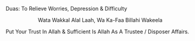 Duas:
To Relieve Worries, Depression & Difficulty
	
  <p align="center"> Wata Wakkal Alal Laah, Wa Ka-Faa Billahi Wakeela </p>

Put Your Trust In Allah & Sufficient Is Allah As A Trustee / Disposer Affairs.
